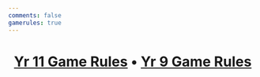 ```yaml
---
comments: false
gamerules: true
---
```


<div style="text-align: center;">
<h1><a href="/gamerules/year11">Yr 11 Game Rules</a> • <a href="/gamerules/year9">Yr 9 Game Rules</a></h1>
</div>
